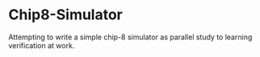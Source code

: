 # Chip8-Simulator
Attempting to write a simple chip-8 simulator as parallel study to learning verification at work.
